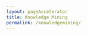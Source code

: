 ```yaml
---
layout: pageAccelerator
title: Knowledge Mining
permalink: /knowledgemining/
---
```


<!--This .md file is meant to serve as a demo for a Single Accelerator Page-->
<!--To create a new Single Accelerator page, simple make a copy of this file, rename it, and then update content above (title and permalink) and below (see TODO placeholders) -->
<!--See existing Single Accelerator Pages .md files for reference-->

<script>
    //TODO: These are variables that must be declared and overridden in the specific single accelerator page

    //Variables for this specific single accelerator page, to centralize re-used variables
    const textPageTitle = "Data Science Toolkit - Knowledge Mining Solution Accelerator";
    const htmlPageDescription = `Knowledge mining (KM) is an emerging discipline in artificial intelligence (AI) that uses a combination of intelligent services to quickly learn from vast amounts of information. It allows organizations to deeply understand and easily explore information, uncover hidden insights, and find relationships and patterns at scale.`;
    const srcHeaderImage = "{{site.baseurl}}/images/knowledge-mining/Banner.png";
    const linkAccessAcceleratorRepo = "https://github.com/microsoft/dstoolkit-km-solution-accelerator";
    const listPrereqs = ["Access to an Azure subscription / Resource Group", "Azure Functions Core tools v4.x", "AZ CLI", "PowerShell Core 7", ".NET Core 6.0"];
    const listIndustries = ["Automotive, Mobility & Transportation", "Energy", "Financial Services", "Healthcare & Lifescience", "Manufacturing & Supply chain", "Media & Communications", "Sustainability", "Public Sector"];
    const listUseCases = ["AI-driven Data & Web Exploration", "Unstructured data insights extraction", "AI-Driven Strategy planning tool", "Enterprise Semantic Search portal", "R&D tool for data discovery, patterns extraction & patents exploration"];
    const htmlAcceleratorDescription = `This KM solution accelerator aims to provide you with a workable end-to-end Knowledge Mining solution composed of : 
- Ingestion
    - Data ingestion from Azure Data Lake
- Enrichment
    - Data enrichment with Azure Applied AI and Cognitive Services
- Exploration
    - Keyword and Semantic search
    - Support for multiples search indexes
    - Content security model (permissions)
    - Modular User Interface 

With this cloud-based accelerator you will get an end-to-end solution with the tools to deploy, extend, operate & monitor it.

In that respect, the solution provides 
- Azure Web App Authentication support 
- High configurability (json)
- Full Extensibility 
- Operations (PowerShell-based)
- Azure Pipelines for CI/CD 
- Deployment framework (manual or through CI/CD)`;

    const listAcceleratorGuidanceVideoURLs = ["N/A"];
 
    const listLinksRelatedAccelerators = ["/anomaly-detection/", "/verseagility/","/object-detection/"];
   
    const linkContributingGuide = "N/A";
 
    const listTechnologies = ["Azure Cognitive Search",
        "Azure Cognitives Services",
        "Azure Functions",
        "Azure Web Applications",
        "Python",
        "Apache Tika"];
 
    const htmlArchitectureSection = `<img src="{{site.baseurl}}/images/knowledge-mining/Architecture.png" alt="Solution Accelerator Architecture">`;
    const htmlBranchingStrategySection = `N/A`;
    const htmlAcceleratorComponents = `N/A`;
    const htmlKeyAcceleratorFiles = `N/A`;
    const htmlLiveDemoSection = `https://kmsolacui.azurewebsites.net/`;
    const htmlRepoStructureSection = `<img src="{{site.baseurl}}/images/knowledge-mining/Repository.png" alt="Repository Structure">`;
 
    //boolean variables to show / hide sections of the page
    const toHide_AcceleratorGuidanceSection = true;
    const toHide_RelatedAccelerators = false;
    const toHide_ContributingGuide = false;
    const toHide_ArchitectureSection = false;
    const toHide_BranchingStrategySection = true;
    const toHide_AcceleratorComponents = true;
    const toHide_KeyAcceleratorFiles = true;
    const toHide_LiveDemoSection = false;
    const toHide_RepoStructureSection = false;
</script>

<script src="{{site.baseurl}}/scripts/script-setsingleacceleratorpagecontents.js" type="text/javascript"></script>